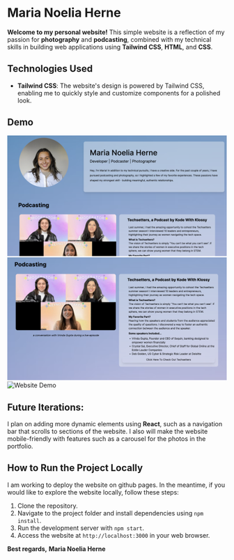 # Maria Noelia Herne

**Welcome to my personal website!** This simple website is a reflection of my passion for **photography** and **podcasting**, combined with my technical skills in building web applications using **Tailwind CSS**, **HTML**, and **CSS**.

## Technologies Used

- **Tailwind CSS**: The website's design is powered by Tailwind CSS, enabling me to quickly style and customize components for a polished look.

## Demo

![Website Demo](About_Section.png)
![Website Demo](Podcast_Section.png)
![Website Demo](Portfolio_Section.png)

## Future Iterations:

I plan on adding more dynamic elements using **React**, such as a navigation bar that scrolls to sections of the website. I also will make the website mobile-friendly with features such as a carousel for the photos in the portfolio.

## How to Run the Project Locally

I am working to deploy the website on github pages. In the meantime, if you would like to explore the website locally, follow these steps:

1. Clone the repository.
2. Navigate to the project folder and install dependencies using `npm install`.
3. Run the development server with `npm start`.
4. Access the website at `http://localhost:3000` in your web browser.


**Best regards,**
**Maria Noelia Herne**
